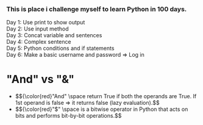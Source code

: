 ### This is place i challenge myself to learn Python in 100 days. 
Day 1: Use print to show output</br>
Day 2: Use input method</br>
Day 3: Concat variable and sentences</br>
Day 4: Complex sentence</br>
Day 5: Python conditions and if statements</br>
Day 6: Make a basic username and password => Log in</br>

# "And" vs "&"

- $${\color{red}"And" \space return True if both the operands are True. If 1st operand is false => it returns false (lazy evaluation).$$</br>
- $${\color{red}"$" \space is a bitwise operator in Python that acts on bits and performs bit-by-bit operations.$$</br>